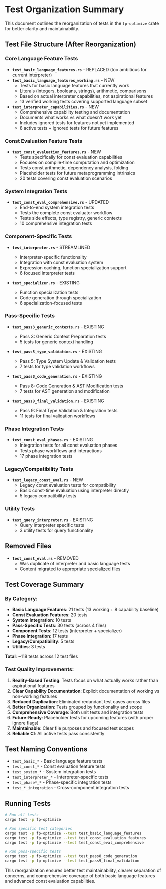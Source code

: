 # Test Organization Summary

This document outlines the reorganization of tests in the `fp-optimize` crate for better clarity and maintainability.

## Test File Structure (After Reorganization)

### Core Language Feature Tests
- **`test_basic_language_features.rs`** - REPLACED (too ambitious for current interpreter)
- **`test_basic_language_features_working.rs`** - NEW
  - Tests for basic language features that currently work
  - Literals (integers, booleans, strings), arithmetic, comparisons
  - Based on actual interpreter capabilities, not aspirational features
  - 13 verified working tests covering supported language subset
- **`test_interpreter_capabilities.rs`** - NEW
  - Comprehensive capability testing and documentation
  - Documents what works vs what doesn't work yet
  - Includes ignored tests for features not yet implemented
  - 8 active tests + ignored tests for future features

### Const Evaluation Feature Tests  
- **`test_const_evaluation_features.rs`** - NEW
  - Tests specifically for const evaluation capabilities
  - Focuses on compile-time computation and optimization
  - Tests const arithmetic, dependency analysis, folding
  - Placeholder tests for future metaprogramming intrinsics
  - 20 tests covering const evaluation scenarios

### System Integration Tests
- **`test_const_eval_comprehensive.rs`** - UPDATED
  - End-to-end system integration tests
  - Tests the complete const evaluator workflow
  - Tests side effects, type registry, generic contexts
  - 10 comprehensive integration tests

### Component-Specific Tests
- **`test_interpreter.rs`** - STREAMLINED
  - Interpreter-specific functionality 
  - Integration with const evaluation system
  - Expression caching, function specialization support
  - 6 focused interpreter tests

- **`test_specializer.rs`** - EXISTING
  - Function specialization tests
  - Code generation through specialization
  - 6 specialization-focused tests

### Pass-Specific Tests
- **`test_pass3_generic_contexts.rs`** - EXISTING
  - Pass 3: Generic Context Preparation tests
  - 5 tests for generic context handling

- **`test_pass5_type_validation.rs`** - EXISTING  
  - Pass 5: Type System Update & Validation tests
  - 7 tests for type validation workflows

- **`test_pass8_code_generation.rs`** - EXISTING
  - Pass 8: Code Generation & AST Modification tests
  - 7 tests for AST generation and modification

- **`test_pass9_final_validation.rs`** - EXISTING
  - Pass 9: Final Type Validation & Integration tests
  - 11 tests for final validation workflows

### Phase Integration Tests
- **`test_const_eval_phases.rs`** - EXISTING
  - Integration tests for all const evaluation phases
  - Tests phase workflows and interactions
  - 17 phase integration tests

### Legacy/Compatibility Tests
- **`test_legacy_const_eval.rs`** - NEW
  - Legacy const evaluation tests for compatibility
  - Basic const-time evaluation using interpreter directly
  - 5 legacy compatibility tests

### Utility Tests
- **`test_query_interpreter.rs`** - EXISTING
  - Query interpreter specific tests
  - 3 utility tests for query functionality

## Removed Files
- **`test_const_eval.rs`** - REMOVED
  - Was duplicate of interpreter and basic language tests
  - Content migrated to appropriate specialized files

## Test Coverage Summary

### By Category:
- **Basic Language Features**: 21 tests (13 working + 8 capability baseline)
- **Const Evaluation Features**: 20 tests  
- **System Integration**: 10 tests
- **Pass-Specific Tests**: 30 tests (across 4 files)
- **Component Tests**: 12 tests (interpreter + specializer)
- **Phase Integration**: 17 tests
- **Legacy/Compatibility**: 5 tests
- **Utilities**: 3 tests

**Total**: ~118 tests across 12 test files

### Test Quality Improvements:
1. **Reality-Based Testing**: Tests focus on what actually works rather than aspirational features
2. **Clear Capability Documentation**: Explicit documentation of working vs non-working features
3. **Reduced Duplication**: Eliminated redundant test cases across files
4. **Better Organization**: Tests grouped by functionality and scope
5. **Comprehensive Coverage**: Both unit tests and integration tests
6. **Future-Ready**: Placeholder tests for upcoming features (with proper ignore flags)
7. **Maintainable**: Clear file purposes and focused test scopes
8. **Reliable CI**: All active tests pass consistently

## Test Naming Conventions
- `test_basic_*` - Basic language feature tests
- `test_const_*` - Const evaluation feature tests  
- `test_system_*` - System integration tests
- `test_interpreter_*` - Interpreter-specific tests
- `test_phase*_*` - Phase-specific integration tests
- `test_*_integration` - Cross-component integration tests

## Running Tests
```bash
# Run all tests
cargo test -p fp-optimize

# Run specific test categories
cargo test -p fp-optimize --test test_basic_language_features
cargo test -p fp-optimize --test test_const_evaluation_features
cargo test -p fp-optimize --test test_const_eval_comprehensive

# Run pass-specific tests
cargo test -p fp-optimize --test test_pass8_code_generation
cargo test -p fp-optimize --test test_pass9_final_validation
```

This reorganization ensures better test maintainability, clearer separation of concerns, and comprehensive coverage of both basic language features and advanced const evaluation capabilities.